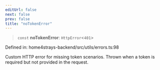 ```yaml
---
editUrl: false
next: false
prev: false
title: "noTokenError"
---
```


> `const` **noTokenError**: `HttpError`\<`401`\>

Defined in: home4strays-backend/src/utils/errors.ts:98

Custom HTTP error for missing token scenarios.
Thrown when a token is required but not provided in the request.

